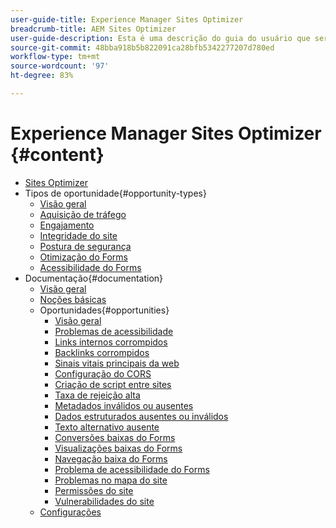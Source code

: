 ```yaml
---
user-guide-title: Experience Manager Sites Optimizer
breadcrumb-title: AEM Sites Optimizer
user-guide-description: Esta é uma descrição do guia do usuário que será exibida na página de destino.
source-git-commit: 48bba918b5b822091ca28bfb5342277207d780ed
workflow-type: tm+mt
source-wordcount: '97'
ht-degree: 83%

---
```



# Experience Manager Sites Optimizer {#content}

+ [Sites Optimizer](/help/home.md)
+ Tipos de oportunidade{#opportunity-types}
   + [Visão geral](/help/opportunity-types/overview.md)
   + [Aquisição de tráfego](/help/opportunity-types/traffic-acquisition.md)
   + [Engajamento](/help/opportunity-types/engagement.md)
   + [Integridade do site](/help/opportunity-types/site-health.md)
   + [Postura de segurança](/help/opportunity-types/security-posture.md)
   + [Otimização do Forms](/help/opportunity-types/form-optimization.md)
   + [Acessibilidade do Forms](/help/opportunity-types/form-accesibility.md)
+ Documentação{#documentation}
   + [Visão geral](/help/documentation/overview.md)
   + [Noções básicas](/help/documentation/basics.md)
   + Oportunidades{#opportunities}
      + [Visão geral](/help/documentation/opportunities/overview.md)
      + [Problemas de acessibilidade](/help/documentation/opportunities/accessibility-issues.md)
      + [Links internos corrompidos](/help/documentation/opportunities/broken-internal-links.md)
      + [Backlinks corrompidos](/help/documentation/opportunities/broken-backlinks.md)
      + [Sinais vitais principais da web](/help/documentation/opportunities/core-web-vitals.md)
      + [Configuração do CORS](/help/documentation/opportunities/cors-configuration.md)
      + [Criação de script entre sites](/help/documentation/opportunities/cross-site-scripting.md)
      + [Taxa de rejeição alta](/help/documentation/opportunities/high-bounce-rate.md)
      + [Metadados inválidos ou ausentes](/help/documentation/opportunities/invalid-or-missing-metadata.md)
      + [Dados estruturados ausentes ou inválidos](/help/documentation/opportunities/missing-invalid-structured-data.md)
      + [Texto alternativo ausente](/help/documentation/opportunities/missing-alt-text.md)
      + [Conversões baixas do Forms](/help/documentation/opportunities/low-conversions.md)
      + [Visualizações baixas do Forms](/help/documentation/opportunities/low-views.md)
      + [Navegação baixa do Forms](/help/documentation/opportunities/low-navigation.md)
      + [Problema de acessibilidade do Forms](/help/documentation/opportunities/forms-accessibility-issues.md)
      + [Problemas no mapa do site](/help/documentation/opportunities/sitemap-issues.md)
      + [Permissões do site](/help/documentation/opportunities/website-permissions.md)
      + [Vulnerabilidades do site](/help/documentation/opportunities/website-vulnerabilities.md)
   + [Configurações](/help/documentation/settings.md)
